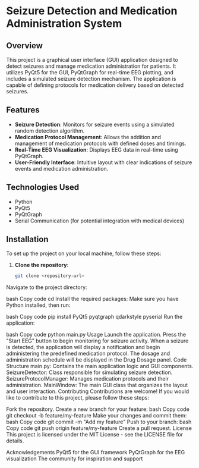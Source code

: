 # Seizure Detection and Medication Administration System

## Overview

This project is a graphical user interface (GUI) application designed to detect seizures and manage medication administration for patients. It utilizes PyQt5 for the GUI, PyQtGraph for real-time EEG plotting, and includes a simulated seizure detection mechanism. The application is capable of defining protocols for medication delivery based on detected seizures.

## Features

- **Seizure Detection**: Monitors for seizure events using a simulated random detection algorithm.
- **Medication Protocol Management**: Allows the addition and management of medication protocols with defined doses and timings.
- **Real-Time EEG Visualization**: Displays EEG data in real-time using PyQtGraph.
- **User-Friendly Interface**: Intuitive layout with clear indications of seizure events and medication administration.

## Technologies Used

- Python
- PyQt5
- PyQtGraph
- Serial Communication (for potential integration with medical devices)

## Installation

To set up the project on your local machine, follow these steps:

1. **Clone the repository**:
   ```bash
   git clone <repository-url>
Navigate to the project directory:

bash
Copy code
cd <project-directory>
Install the required packages: Make sure you have Python installed, then run:

bash
Copy code
pip install PyQt5 pyqtgraph qdarkstyle pyserial
Run the application:

bash
Copy code
python main.py
Usage
Launch the application.
Press the "Start EEG" button to begin monitoring for seizure activity.
When a seizure is detected, the application will display a notification and begin administering the predefined medication protocol.
The dosage and administration schedule will be displayed in the Drug Dosage panel.
Code Structure
main.py: Contains the main application logic and GUI components.
SeizureDetector: Class responsible for simulating seizure detection.
SeizureProtocolManager: Manages medication protocols and their administration.
MainWindow: The main GUI class that organizes the layout and user interaction.
Contributing
Contributions are welcome! If you would like to contribute to this project, please follow these steps:

Fork the repository.
Create a new branch for your feature:
bash
Copy code
git checkout -b feature/my-feature
Make your changes and commit them:
bash
Copy code
git commit -m "Add my feature"
Push to your branch:
bash
Copy code
git push origin feature/my-feature
Create a pull request.
License
This project is licensed under the MIT License - see the LICENSE file for details.

Acknowledgements
PyQt5 for the GUI framework
PyQtGraph for the EEG visualization
The community for inspiration and support
